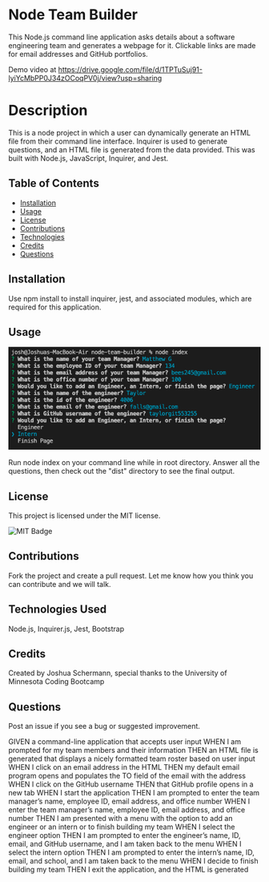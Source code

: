 # Node Team Builder

This Node.js command line application asks details about a software engineering team and generates a webpage for it. Clickable links are made for email addresses and GitHub portfolios.

Demo video at https://drive.google.com/file/d/1TPTuSuj91-lyiYcMbPP0J34zOCoqPV0j/view?usp=sharing

# Description

This is a node project in which a user can dynamically generate an HTML file from their command line interface. Inquirer is used to generate questions, and an HTML file is generated from the data provided. This was built with Node.js, JavaScript, Inquirer, and Jest.

## Table of Contents

- [Installation](#installation)
- [Usage](#usage)
- [License](#license)
- [Contributions](#contributions)
- [Technologies](#technologies)
- [Credits](#credits)
- [Questions](#questions)

## Installation

Use npm install to install inquirer, jest, and associated modules, which are required for this application.

## Usage

![Node Team Builder Screenshot](./images/screenshot.png)

Run node index on your command line while in root directory. Answer all the questions, then check out the "dist" directory to see the final output.

## License

This project is licensed under the MIT license.

![MIT Badge](https://img.shields.io/npm/l/f)

## Contributions

Fork the project and create a pull request. Let me know how you think you can contribute and we will talk.

## Technologies Used

Node.js, Inquirer.js, Jest, Bootstrap

## Credits

Created by Joshua Schermann, special thanks to the University of Minnesota Coding Bootcamp

## Questions

Post an issue if you see a bug or suggested improvement.

GIVEN a command-line application that accepts user input
WHEN I am prompted for my team members and their information
THEN an HTML file is generated that displays a nicely formatted team roster based on user input
WHEN I click on an email address in the HTML
THEN my default email program opens and populates the TO field of the email with the address
WHEN I click on the GitHub username
THEN that GitHub profile opens in a new tab
WHEN I start the application
THEN I am prompted to enter the team manager’s name, employee ID, email address, and office number
WHEN I enter the team manager’s name, employee ID, email address, and office number
THEN I am presented with a menu with the option to add an engineer or an intern or to finish building my team
WHEN I select the engineer option
THEN I am prompted to enter the engineer’s name, ID, email, and GitHub username, and I am taken back to the menu
WHEN I select the intern option
THEN I am prompted to enter the intern’s name, ID, email, and school, and I am taken back to the menu
WHEN I decide to finish building my team
THEN I exit the application, and the HTML is generated
